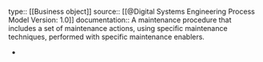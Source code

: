 type:: [[Business object]]
source:: [[@Digital Systems Engineering Process Model Version: 1.0]]
documentation:: A maintenance procedure that includes a set of maintenance actions, using specific maintenance techniques, performed with specific maintenance enablers.

-